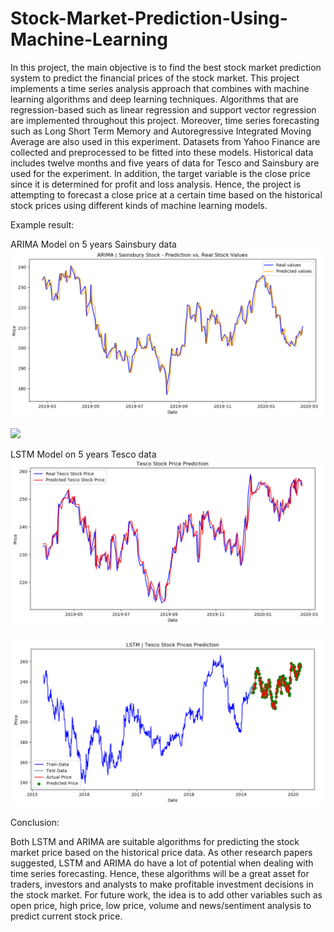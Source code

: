 # Stock-Market-Prediction-Using-Machine-Learning

In this project, the main objective is to find the best stock market prediction system to predict the financial
prices of the stock market. This project implements a time series analysis approach that combines with
machine learning algorithms and deep learning techniques. Algorithms that are regression-based such as
linear regression and support vector regression are implemented throughout this project. Moreover, time
series forecasting such as Long Short Term Memory and Autoregressive Integrated Moving Average are
also used in this experiment. Datasets from Yahoo Finance are collected and preprocessed to be fitted into
these models. Historical data includes twelve months and five years of data for Tesco and Sainsbury are
used for the experiment. In addition, the target variable is the close price since it is determined for profit
and loss analysis. Hence, the project is attempting to forecast a close price at a certain time based on the
historical stock prices using different kinds of machine learning models.

Example result:

ARIMA Model on 5 years Sainsbury data
<img src="results/sainsbury/arima/best-arima-model-result-comparison-sainsbury-5y.png">

<img src="results/sainsbury/arima/best-arima-model-overall-view-sainsbury-5y">

LSTM Model on 5 years Tesco data
<img src="results/tesco/lstm/test12-result-comparison-tesco-5y.png">

<img src="results/tesco/lstm/test12-overall-view-tesco-5y.png">

Conclusion:

Both LSTM and ARIMA are suitable algorithms for predicting the stock market price based on the historical price data. As other research papers suggested, LSTM and ARIMA do have a lot of potential when dealing with time series forecasting. Hence, these algorithms will be a great asset for traders, investors and analysts to make profitable investment decisions in the stock market. For future work, the idea is to add other variables such as open price, high price, low price, volume and news/sentiment analysis to predict current stock price.

